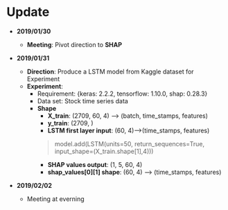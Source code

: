 
# Update
- **2019/01/30**
    + **Meeting**: Pivot direction to **SHAP**

- **2019/01/31**
    + **Direction**: Produce a LSTM model from Kaggle dataset for Experiment
    + **Experiment**:
        * Requirement: {keras: 2.2.2, tensorflow: 1.10.0, shap: 0.28.3}
        * Data set: Stock time series data
        * **Shape**
            * **X_train**: (2709, 60, 4) --> (batch, time_stamps, features) 
            * **y_train**: (2709, ) 
            * **LSTM first layer input**: (60, 4)-->(time_stamps, features) 
            > model.add(LSTM(units=50, return_sequences=True, input_shape=(X_train.shape[1],4)))
            * **SHAP values output**: (1, 5, 60, 4)
            * **shap_values[0][1] shape**: (60, 4) --> (time_stamps, features)

- **2019/02/02**
    + Meeting at everning

